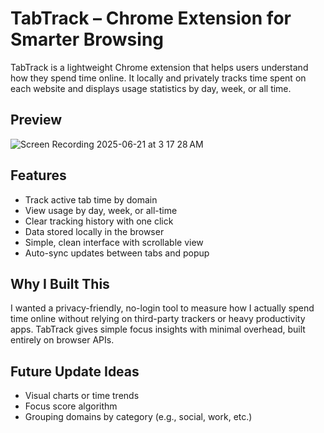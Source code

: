 
# TabTrack – Chrome Extension for Smarter Browsing

TabTrack is a lightweight Chrome extension that helps users understand how they spend time online. It locally and privately tracks time spent on each website and displays usage statistics by day, week, or all time.

## Preview

![Screen Recording 2025-06-21 at 3 17 28 AM](https://github.com/user-attachments/assets/2e65499f-b955-4e4d-84ef-f714f6cd04c1)





## Features

- Track active tab time by domain  
- View usage by day, week, or all-time  
- Clear tracking history with one click  
- Data stored locally in the browser  
- Simple, clean interface with scrollable view  
- Auto-sync updates between tabs and popup  

## Why I Built This

I wanted a privacy-friendly, no-login tool to measure how I actually spend time online without relying on third-party trackers or heavy productivity apps. TabTrack gives simple focus insights with minimal overhead, built entirely on browser APIs.

## Future Update Ideas

- Visual charts or time trends  
- Focus score algorithm  
- Grouping domains by category (e.g., social, work, etc.)  
